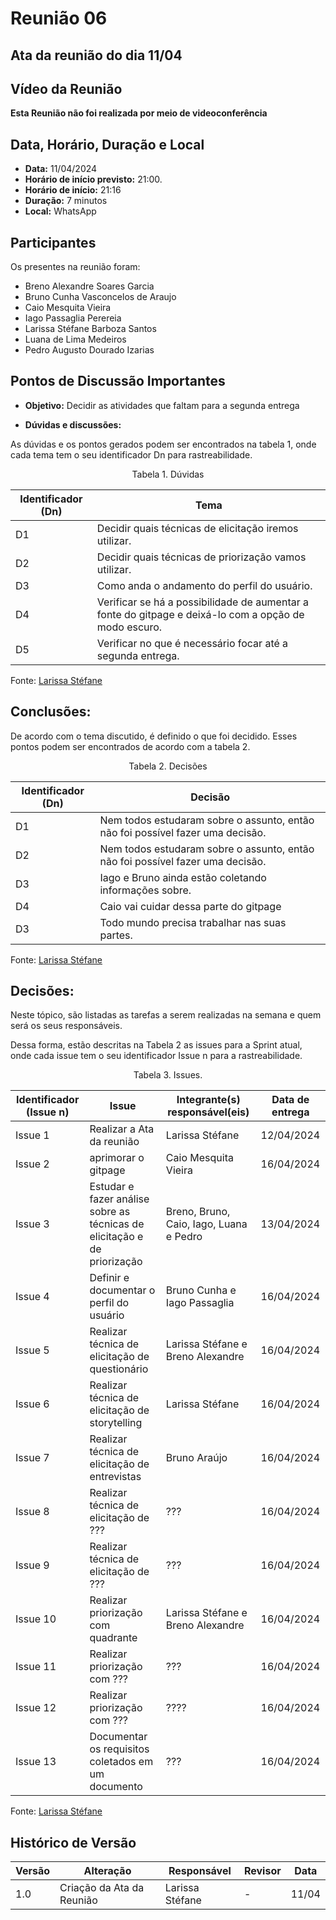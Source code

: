 # Reunião 06

## Ata da reunião do dia 11/04

## Vídeo da Reunião

**Esta Reunião não foi realizada por meio de videoconferência**

## Data, Horário, Duração e Local

- **Data:** 11/04/2024
- **Horário de início previsto:** 21:00.
- **Horário de início:**  21:16
- **Duração:** 7 minutos
- **Local:** WhatsApp

## Participantes

Os presentes na reunião foram:

- Breno Alexandre Soares Garcia
- Bruno Cunha Vasconcelos de Araujo
- Caio Mesquita Vieira
- Iago Passaglia Perereia
- Larissa Stéfane Barboza Santos
- Luana de Lima Medeiros
- Pedro Augusto Dourado Izarias

## Pontos de Discussão Importantes

- **Objetivo:** Decidir as atividades que faltam para a segunda entrega

- **Dúvidas e discussões:**

As dúvidas e os pontos gerados podem ser encontrados na tabela 1, onde cada tema tem o seu identificador Dn para rastreabilidade.

<p align="center"> Tabela 1. Dúvidas </p>

| Identificador (Dn) | Tema |
| - | - |
| D1 | Decidir quais técnicas de elicitação iremos utilizar. | 
| D2 | Decidir quais técnicas de priorização vamos utilizar.|
| D3 | Como anda o andamento do perfil do usuário. |
| D4 | Verificar se há a possibilidade de aumentar a fonte do gitpage e deixá-lo com a opção de modo escuro. |
| D5 | Verificar no que é necessário focar até a segunda entrega.|


 Fonte: [Larissa Stéfane](https://github.com/SkywalkerSupreme)

## Conclusões: 

De acordo com o tema discutido, é definido o que foi decidido. Esses pontos podem ser encontrados de acordo com a tabela 2.

<p align="center"> Tabela 2. Decisões </p>

| Identificador (Dn) | Decisão |
| - | - |
| D1 | Nem todos estudaram sobre o assunto, então não foi possível fazer uma decisão.| 
| D2 | Nem todos estudaram sobre o assunto, então não foi possível fazer uma decisão.|
| D3 | Iago e Bruno ainda estão coletando informações sobre. |
| D4 | Caio vai cuidar dessa parte do gitpage|
| D3 | Todo mundo precisa trabalhar nas suas partes. |

Fonte: [Larissa Stéfane](https://github.com/SkywalkerSupreme) 

## Decisões:

Neste tópico, são listadas as tarefas a serem realizadas na semana e quem será os seus responsáveis.

Dessa forma, estão descritas na Tabela 2 as issues para a Sprint atual, onde cada issue tem o seu identificador Issue n para a rastreabilidade.

<p align="center"> Tabela 3. Issues. </p>

| Identificador (Issue n) | Issue | Integrante(s) responsável(eis) | Data de entrega |
| - | - | - | - |
| Issue 1 | Realizar a Ata da reunião  | Larissa Stéfane |  12/04/2024 |
| Issue 2 | aprimorar o gitpage | Caio Mesquita Vieira |  16/04/2024 |
| Issue 3 | Estudar e fazer análise sobre as técnicas de elicitação e de priorização | Breno, Bruno, Caio,  Iago, Luana e Pedro | 13/04/2024 |
| Issue 4 | Definir e documentar o perfil do usuário | Bruno Cunha e Iago Passaglia  | 16/04/2024|
| Issue 5 | Realizar técnica de elicitação de questionário| Larissa Stéfane e Breno Alexandre | 16/04/2024 |
| Issue 6 | Realizar técnica de elicitação de storytelling | Larissa Stéfane | 16/04/2024 |
| Issue 7 | Realizar técnica de elicitação de entrevistas | Bruno Araújo | 16/04/2024 |
| Issue 8 | Realizar técnica de elicitação de ??? | ??? | 16/04/2024 |
| Issue 9 | Realizar técnica de elicitação de ??? | ??? | 16/04/2024 |
| Issue 10 | Realizar priorização com quadrante  | Larissa Stéfane e Breno Alexandre  | 16/04/2024 |
| Issue 11 | Realizar priorização com ???  | ??? | 16/04/2024 |
| Issue 12 | Realizar priorização com ??? | ????  | 16/04/2024 |
| Issue 13 | Documentar os requisitos coletados em um documento | ??? | 16/04/2024 |

 Fonte: [Larissa Stéfane](https://github.com/SkywalkerSupreme) 



## Histórico de Versão

| Versão | Alteração | Responsável | Revisor | Data |
| - | - | - | - | - |
| 1.0 | Criação da  Ata da Reunião | Larissa Stéfane | -  | 11/04 |
